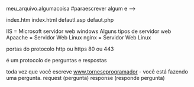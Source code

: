  meu_arquivo.algumacoisa #paraescrever algum e -->


index.htm
index.html
defautl.asp
defaut.php

IIS = Microsoft servidor web windows
Alguns tipos de servidor web
Apaache = Servidor Web Linux
nginx = Servidor Web Linux

portas do protocolo http ou https
80 ou 443 

é um protocolo de perguntas e respostas

toda vez que você escreve www.torneseprogramador - você está fazendo uma pergunta. 
request (pergunta)
response (responde pergunta)
 